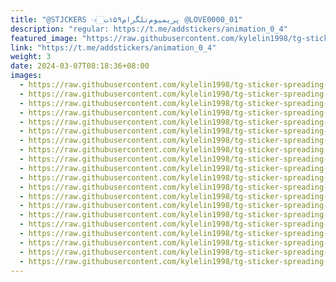```yaml
---
title: "@STJCKERS 👈🏻پریمیوم‌تلگرام۱۵۹ت @LOVE0000_01"
description: "regular: https://t.me/addstickers/animation_0_4"
featured_image: "https://raw.githubusercontent.com/kylelin1998/tg-sticker-spreading-worldwide-images/main/img/8d849ccd-b2a6-4876-89d8-4a84399f311a.jpg"
link: "https://t.me/addstickers/animation_0_4"
weight: 3
date: 2024-03-07T08:18:36+08:00
images:
  - https://raw.githubusercontent.com/kylelin1998/tg-sticker-spreading-worldwide-images/main/img/8d849ccd-b2a6-4876-89d8-4a84399f311a.jpg
  - https://raw.githubusercontent.com/kylelin1998/tg-sticker-spreading-worldwide-images/main/img/a67a2284-02c2-4c4b-81f9-df0f603528f4.jpg
  - https://raw.githubusercontent.com/kylelin1998/tg-sticker-spreading-worldwide-images/main/img/9ff569ac-5fa3-4113-bdd8-10ebd310afd6.jpg
  - https://raw.githubusercontent.com/kylelin1998/tg-sticker-spreading-worldwide-images/main/img/61701a1a-e538-48d8-9b2b-50a3dfd5e972.jpg
  - https://raw.githubusercontent.com/kylelin1998/tg-sticker-spreading-worldwide-images/main/img/9f9536ad-fb3d-4ee6-8e7c-c6300a1abe07.jpg
  - https://raw.githubusercontent.com/kylelin1998/tg-sticker-spreading-worldwide-images/main/img/7515b9e7-3b3f-47ca-83dd-d4b73417d836.jpg
  - https://raw.githubusercontent.com/kylelin1998/tg-sticker-spreading-worldwide-images/main/img/42dda176-9e2f-4999-8f68-7fb74db8f01f.jpg
  - https://raw.githubusercontent.com/kylelin1998/tg-sticker-spreading-worldwide-images/main/img/d161173c-c4ab-414b-bde9-f9eaafa5a59e.jpg
  - https://raw.githubusercontent.com/kylelin1998/tg-sticker-spreading-worldwide-images/main/img/793d2dba-450e-4280-8af6-484837ea4739.jpg
  - https://raw.githubusercontent.com/kylelin1998/tg-sticker-spreading-worldwide-images/main/img/55357f07-a687-49c1-a509-cf532f6bc417.jpg
  - https://raw.githubusercontent.com/kylelin1998/tg-sticker-spreading-worldwide-images/main/img/0d8c064a-4842-4940-8697-a2381be47a12.jpg
  - https://raw.githubusercontent.com/kylelin1998/tg-sticker-spreading-worldwide-images/main/img/3e593810-adf4-45d9-aa03-2482e9b385cc.jpg
  - https://raw.githubusercontent.com/kylelin1998/tg-sticker-spreading-worldwide-images/main/img/4f85124b-fe19-4113-b226-d837ecc3f07f.jpg
  - https://raw.githubusercontent.com/kylelin1998/tg-sticker-spreading-worldwide-images/main/img/a116e21d-f2bc-42aa-bfd1-c3472fb5ef97.jpg
  - https://raw.githubusercontent.com/kylelin1998/tg-sticker-spreading-worldwide-images/main/img/9c79ccba-f25a-4869-9952-b628a39f6dfe.jpg
  - https://raw.githubusercontent.com/kylelin1998/tg-sticker-spreading-worldwide-images/main/img/0e3df5ac-655a-48fc-b606-22faf2c7bf82.jpg
  - https://raw.githubusercontent.com/kylelin1998/tg-sticker-spreading-worldwide-images/main/img/91ff0f09-870d-42c7-a0ac-c674ea58c585.jpg
  - https://raw.githubusercontent.com/kylelin1998/tg-sticker-spreading-worldwide-images/main/img/795be3f5-915f-4a1a-bdca-73ef3ba3c6e2.jpg
  - https://raw.githubusercontent.com/kylelin1998/tg-sticker-spreading-worldwide-images/main/img/79158e68-bc95-4719-9fa3-98f21c2eaaab.jpg
  - https://raw.githubusercontent.com/kylelin1998/tg-sticker-spreading-worldwide-images/main/img/a2cd1fdb-00e1-4325-ad1e-f8c36c7c0cce.jpg
---
```

